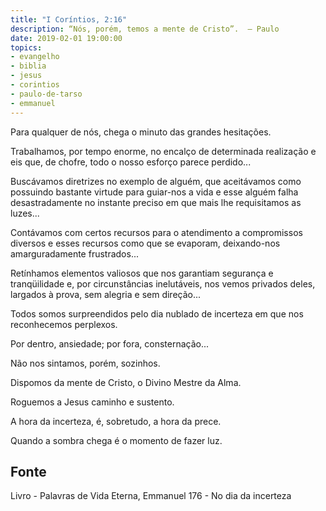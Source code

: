 ```yaml
---
title: "I Coríntios, 2:16"
description: “Nós, porém, temos a mente de Cristo”.  – Paulo
date: 2019-02-01 19:00:00
topics: 
- evangelho
- biblia
- jesus
- corintios
- paulo-de-tarso
- emmanuel
---
```


Para qualquer de nós, chega o minuto das grandes hesitações.

Trabalhamos, por tempo enorme, no encalço de determinada realização e eis que,
de chofre, todo o nosso esforço parece perdido...

Buscávamos diretrizes no exemplo de alguém, que aceitávamos como possuindo
bastante virtude para guiar-nos a vida e esse alguém falha desastradamente no
instante preciso em que mais lhe requisitamos as luzes...

Contávamos com certos recursos para o atendimento a compromissos diversos e
esses recursos como que se evaporam, deixando-nos amarguradamente frustrados...

Retínhamos elementos valiosos que nos garantiam segurança e tranqüilidade e, por
circunstâncias inelutáveis, nos vemos privados deles, largados à prova, sem
alegria e sem direção...

Todos somos surpreendidos pelo dia nublado de incerteza em que nos reconhecemos
perplexos.

Por dentro, ansiedade; por fora, consternação...

Não nos sintamos, porém, sozinhos.

Dispomos da mente de Cristo, o Divino Mestre da Alma.

Roguemos a Jesus caminho e sustento.

A hora da incerteza, é, sobretudo, a hora da prece.

Quando a sombra chega é o momento de fazer luz.

## Fonte
Livro - Palavras de Vida Eterna, Emmanuel
176 - No dia da incerteza
